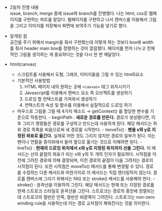 - 2일차 진행 내용  
  issue, branch, merge 중에 issue와 branch를 진행했다. 나는 html, css로 웹페이지를 구현하는 파트를 맡았다. 웹페이지를 구현하고 나서 캔버스를 이용해서 그림을 그리고 이미지를 저장해서 화면에 보여주기 기능을 넣기로 했다.

- 알게된 점  
  공간을 주기 위해서 margin을 줘서 구현했는데 이렇게 하는 것보다 box에 width를 줘서 header main box를 정렬하는 것이 깔끔했다.
  페이지를 먼저 나누고 전체적인 그림을 생각하는 게 중요하다는 것을 다시 한 번 깨달았다.

- html(canvas)
  - 스크립트를 사용해서 도형, 그래프, 이미지들을 그릴 수 있는 html5요소
  - 기본적인 사용방법
    1. HTML 페이지 내의 원하는 곳에 `<canvas>` 태그 위치시키기
    2. Javascript를 이용해서 캔버스 요소 즉 오브젝트를 생성하기
    3. 드로잉 할 컨텍스트를 가져와서 생성하기
    4. 컨텍스트의 속성 및 함수를 이용해서 실질적으로 드로잉 하기
  - 마우스로 그림을 그릴 때 4가지 메소드
    → getContext() 를 할당한 변수를 기준으로 작동한다. - beginPath : **새로운 경로를 만든다.** 경로가 생성됐다면, 이후 그리기 명령들은 경로를 구성하고 만드는데 사용하게 된다. 해당 메서드는 하위 경로 목록을 비움으로써 새 경로를 시작한다. - moveTo() : **펜을 x와 y로 지정된 좌표로 옮긴다.** 실제로 어떤 것도 그리지 않지만 경로의 일부가 된다. 이는 펜이나 연필을 종이위에서 들어 옆으로 옮기는 것으로 이해하면 된다. - lineTo() : **현재의 드로잉 위치에서 x와 y로 지정된 위치까지 선을 그린다.** 이 메서드는 선의 끝점의 좌표가 되는 x와 y의 두 개의 인자가 필요하다. 시작점을 이전에 그려진 경로에 의해 결정되며, 이전 경로의 끝점이 다음 그려지는 경로의 시작점이 된다. 또한 시작점은 moveTo() 메서드를 통해 변경될 수 있다. 경로를 수정하는 다른 메서드와 마찬가지로 이 메서드는 직접 렌더링하지 않는다. 경로를 캔버스에 그리기 위해서는 fill() 또는 stroke() 메서드를 사용해야 한다. - stroke() : 윤곽선을 이용하여 그린다. 해당 메서드는 현재 또는 지정된 경로를 현재 스트로크 스타일로 윤곽선을 그린다. 스트로크는 경로의 중앙에 정렬되는데 스트로크의 절반은 안쪽, 절반은 바깥쪽이 그려진다. 스트로크는 non-zero winding rule을 사용하는데 이는 경로 교차점이 채워진다는 것을 의미한다.
